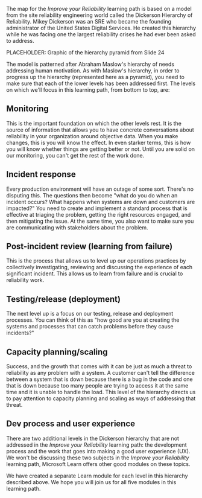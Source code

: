 The map for the _Improve your Reliability_ learning path is based on a
model from the site reliability engineering world called the Dickerson
Hierarchy of Reliability. Mikey Dickerson was an SRE who became the
founding administrator of the United States Digital Services. He created
this hierarchy while he was facing one the largest reliability crises he
had ever been asked to address.

PLACEHOLDER: Graphic of the hierarchy pyramid from Slide 24

The model is patterned after Abraham Maslow's hierarchy of needs addressing
human motivation. As with Maslow's hierarchy, in order to progress up the
hierarchy (represented here as a pyramid), you need to make sure that each
of the lower levels has been addressed first. The levels on which we'll
focus in this learning path, from bottom to top, are:

## Monitoring

This is the important foundation on which the other levels rest. It is the
source of information that allows you to have concrete conversations about
reliability in your organization around objective data. When you make
changes, this is you will know the effect. In even starker terms, this is
how you will know whether things are getting better or not. Until you are
solid on our monitoring, you can't get the rest of the work done.

## Incident response

Every production environment will have an outage of some sort. There's no
disputing this. The questions then become "what do you do when an incident
occurs? What happens when systems are down and customers are impacted?" You
need to create and implement a standard process that is effective at
triaging the problem, getting the right resources engaged, and then
mitigating the issue. At the same time, you also want to make sure you are
communicating with stakeholders about the problem.

## Post-incident review (learning from failure)

This is the process that allows us to level up our operations practices by
collectively investigating, reviewing and discussing the experience of each
significant incident. This allows us to learn from failure and is crucial
to reliability work.

## Testing/release (deployment)

The next level up is a focus on our testing, release and deployment
processes. You can think of this as "how good are you at creating the
systems and processes that can catch problems before they cause incidents?"

## Capacity planning/scaling

Success, and the growth that comes with it can be just as much a threat to
reliability as any problem with a system. A customer can't tell the
difference between a system that is down because there is a bug in the code
and one that is down because too many people are trying to access it at the
same time and it is unable to handle the load. This level of the hierarchy
directs us to pay attention to capacity planning and scaling as ways of
addressing that threat.

## Dev process and user experience

There are two additional levels in the Dickerson hierarchy that are not
addressed in the _Improve your Reliability_ learning path: the development
process and the work that goes into making a good user experience (UX). We
won't be discussing these two subjects in the _Improve your Reliability_
learning path, Microsoft Learn offers other good modules on these topics.

We have created a separate Learn module for each level in this hierarchy
described above. We hope you will join us for all five modules in this
learning path.
